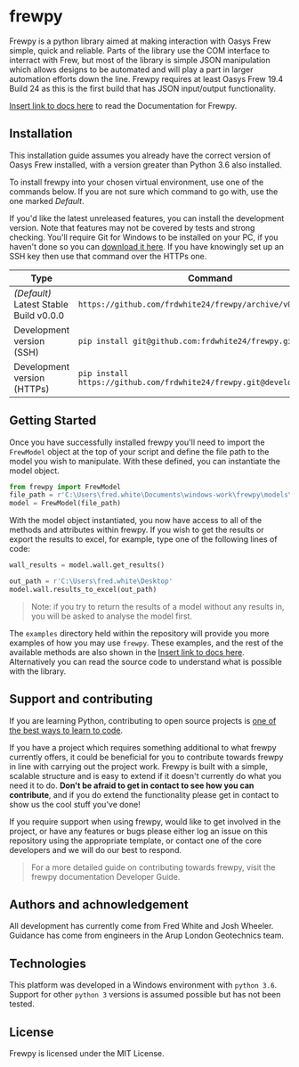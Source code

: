 # frewpy

Frewpy is a python library aimed at making interaction with Oasys Frew simple, quick and reliable. Parts of the library use the COM interface to interract with Frew, but most of the library is simple JSON manipulation which allows designs to be automated and will play a part in larger automation efforts down the line. Frewpy requires at least Oasys Frew 19.4 Build 24 as this is the first build that has JSON input/output functionality.

[Insert link to docs here](www.google.com) to read the Documentation for Frewpy.

## Installation

This installation guide assumes you already have the correct version of Oasys Frew installed, with a version greater than Python 3.6 also installed.

To install frewpy into your chosen virtual environment, use one of the commands below. If you are not sure which command to go with, use the one marked _Default_.

If you'd like the latest unreleased features, you can install the development version. Note that features may not be covered by tests and strong checking. You'll require Git for Windows to be installed on your PC, if you haven't done so you can [download it here](https://gitforwindows.org/). If you have knowingly set up an SSH key then use that command over the HTTPs one.

| Type                                   | Command                                                        |
| -------------------------------------- | -------------------------------------------------------------- |
| _(Default)_ Latest Stable Build v0.0.0 | `https://github.com/frdwhite24/frewpy/archive/v0.0.0.tar.gz`   |
| Development version (SSH)              | `pip install git@github.com:frdwhite24/frewpy.git@develop`     |
| Development version (HTTPs)            | `pip install https://github.com/frdwhite24/frewpy.git@develop` |

## Getting Started

Once you have successfully installed frewpy you'll need to import the `FrewModel` object at the top of your script and define the file path to the model you wish to manipulate. With these defined, you can instantiate the model object.

```python
from frewpy import FrewModel
file_path = r'C:\Users\fred.white\Documents\windows-work\frewpy\models\test_model.json'
model = FrewModel(file_path)
```

With the model object instantiated, you now have access to all of the methods and attributes within frewpy. If you wish to get the results or export the results to excel, for example, type one of the following lines of code:

```python
wall_results = model.wall.get_results()

out_path = r'C:\Users\fred.white\Desktop'
model.wall.results_to_excel(out_path)
```

> Note: if you try to return the results of a model without any results in, you will be asked to analyse the model first.

The `examples` directory held within the repository will provide you more examples of how you may use `frewpy`. These examples, and the rest of the available methods are also shown in the [Insert link to docs here](www.google.com). Alternatively you can read the source code to understand what is possible with the library.

## Support and contributing

If you are learning Python, contributing to open source projects is [one of the best ways to learn to code](https://rubygarage.org/blog/how-contribute-to-open-source-projects).

If you have a project which requires something additional to what frewpy currently offers, it could be beneficial for you to contribute towards frewpy in line with carrying out the project work. Frewpy is built with a simple, scalable structure and is easy to extend if it doesn't currently do what you need it to do. **Don't be afraid to get in contact to see how you can contribute**, and if you do extend the functionality please get in contact to show us the cool stuff you've done!

If you require support when using frewpy, would like to get involved in the project, or have any features or bugs please either log an issue on this repository using the appropriate template, or contact one of the core developers and we will do our best to respond.

> For a more detailed guide on contributing towards frewpy, visit the frewpy documentation Developer Guide.

## Authors and achnowledgement

All development has currently come from Fred White and Josh Wheeler. Guidance has come from engineers in the Arup London Geotechnics team.

## Technologies

This platform was developed in a Windows environment with `python 3.6`. Support for other `python 3` versions is assumed possible but has not been tested.

## License

Frewpy is licensed under the MIT License.
